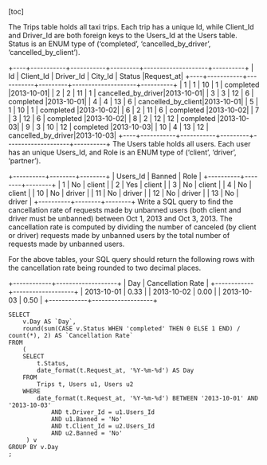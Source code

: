 [toc]

The Trips table holds all taxi trips. Each trip has a unique Id, while Client_Id and Driver_Id are both foreign keys to the Users_Id at the Users table. Status is an ENUM type of (‘completed’, ‘cancelled_by_driver’, ‘cancelled_by_client’).

+----+-----------+-----------+---------+--------------------+----------+
| Id | Client_Id | Driver_Id | City_Id |        Status      |Request_at|
+----+-----------+-----------+---------+--------------------+----------+
| 1  |     1     |    10     |    1    |     completed      |2013-10-01|
| 2  |     2     |    11     |    1    | cancelled_by_driver|2013-10-01|
| 3  |     3     |    12     |    6    |     completed      |2013-10-01|
| 4  |     4     |    13     |    6    | cancelled_by_client|2013-10-01|
| 5  |     1     |    10     |    1    |     completed      |2013-10-02|
| 6  |     2     |    11     |    6    |     completed      |2013-10-02|
| 7  |     3     |    12     |    6    |     completed      |2013-10-02|
| 8  |     2     |    12     |    12   |     completed      |2013-10-03|
| 9  |     3     |    10     |    12   |     completed      |2013-10-03| 
| 10 |     4     |    13     |    12   | cancelled_by_driver|2013-10-03|
+----+-----------+-----------+---------+--------------------+----------+
The Users table holds all users. Each user has an unique Users_Id, and Role is an ENUM type of (‘client’, ‘driver’, ‘partner’).

+----------+--------+--------+
| Users_Id | Banned |  Role  |
+----------+--------+--------+
|    1     |   No   | client |
|    2     |   Yes  | client |
|    3     |   No   | client |
|    4     |   No   | client |
|    10    |   No   | driver |
|    11    |   No   | driver |
|    12    |   No   | driver |
|    13    |   No   | driver |
+----------+--------+--------+
Write a SQL query to find the cancellation rate of requests made by unbanned users (both client and driver must be unbanned) between Oct 1, 2013 and Oct 3, 2013. The cancellation rate is computed by dividing the number of canceled (by client or driver) requests made by unbanned users by the total number of requests made by unbanned users.

For the above tables, your SQL query should return the following rows with the cancellation rate being rounded to two decimal places.

+------------+-------------------+
|     Day    | Cancellation Rate |
+------------+-------------------+
| 2013-10-01 |       0.33        |
| 2013-10-02 |       0.00        |
| 2013-10-03 |       0.50        |
+------------+-------------------+





```mysql
SELECT
    v.Day AS `Day`,
    round(sum(CASE v.Status WHEN 'completed' THEN 0 ELSE 1 END) / count(*), 2) AS `Cancellation Rate`
FROM
    (
    SELECT
        t.Status,
        date_format(t.Request_at, '%Y-%m-%d') AS Day
    FROM
        Trips t, Users u1, Users u2
    WHERE
        date_format(t.Request_at, '%Y-%m-%d') BETWEEN '2013-10-01' AND '2013-10-03'
            AND t.Driver_Id = u1.Users_Id
            AND u1.Banned = 'No'
            AND t.Client_Id = u2.Users_Id
            AND u2.Banned = 'No'
     ) v
GROUP BY v.Day
;
```

